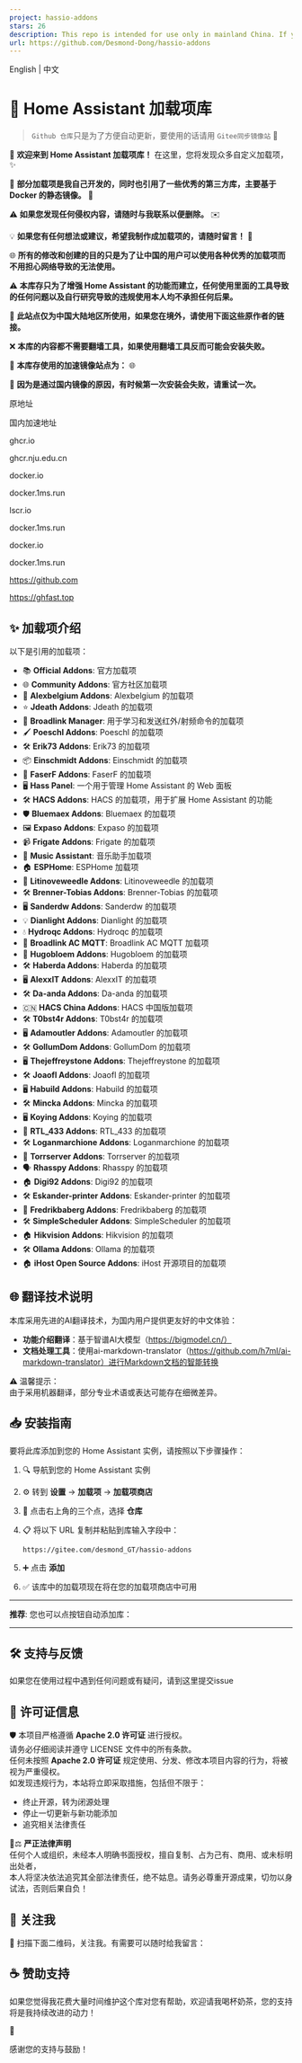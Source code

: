 ```yaml
---
project: hassio-addons
stars: 26
description: This repo is intended for use only in mainland China. If you are outside the mainland, please use the links from the original authors below.
url: https://github.com/Desmond-Dong/hassio-addons
---
```


English | 中文

🔔 Home Assistant 加载项库
======================

> `Github 仓库`只是为了方便自动更新，要使用的话请用 `Gitee同步镜像站` 🚀

🎉 **欢迎来到 Home Assistant 加载项库！** 在这里，您将发现众多自定义加载项，✨

🔧 **部分加载项是我自己开发的，同时也引用了一些优秀的第三方库，主要基于 Docker 的静态镜像。** 🐳

⚠️ **如果您发现任何侵权内容，请随时与我联系以便删除。** ✉️

💡 **如果您有任何想法或建议，希望我制作成加载项的，请随时留言！** 💬

🌐 **所有的修改和创建的目的只是为了让中国的用户可以使用各种优秀的加载项而不用担心网络导致的无法使用。**

⚠️ **本库存只为了增强 Home Assistant 的功能而建立，任何使用里面的工具导致的任何问题以及自行研究导致的违规使用本人均不承担任何后果。**

📍 **此站点仅为中国大陆地区所使用，如果您在境外，请使用下面这些原作者的链接。**

❌ **本库的内容都不需要翻墙工具，如果使用翻墙工具反而可能会安装失败。**

🚀 **本库存使用的加速镜像站点为：** 🌐

🔄 **因为是通过国内镜像的原因，有时候第一次安装会失败，请重试一次。**

原地址

国内加速地址

ghcr.io

ghcr.nju.edu.cn

docker.io

docker.1ms.run

lscr.io

docker.1ms.run

docker.io

docker.1ms.run

https://github.com

https://ghfast.top

✨ 加载项介绍
-------

以下是引用的加载项：

-   📚 **Official Addons**: 官方加载项
-   🌐 **Community Addons**: 官方社区加载项
-   🎨 **Alexbelgium Addons**: Alexbelgium 的加载项
-   ⭐ **Jdeath Addons**: Jdeath 的加载项
-   📡 **Broadlink Manager**: 用于学习和发送红外/射频命令的加载项
-   🖌️ **Poeschl Addons**: Poeschl 的加载项
-   🛠️ **Erik73 Addons**: Erik73 的加载项
-   📦 **Einschmidt Addons**: Einschmidt 的加载项
-   🚀 **FaserF Addons**: FaserF 的加载项
-   🖥️ **Hass Panel**: 一个用于管理 Home Assistant 的 Web 面板
-   🛠️ **HACS Addons**: HACS 的加载项，用于扩展 Home Assistant 的功能
-   🛡️ **Bluemaex Addons**: Bluemaex 的加载项
-   🖼️ **Expaso Addons**: Expaso 的加载项
-   📹 **Frigate Addons**: Frigate 的加载项
-   🎵 **Music Assistant**: 音乐助手加载项
-   🏠 **ESPHome**: ESPHome 加载项
-   🐝 **Litinoveweedle Addons**: Litinoveweedle 的加载项
-   🛠️ **Brenner-Tobias Addons**: Brenner-Tobias 的加载项
-   🖥️ **Sanderdw Addons**: Sanderdw 的加载项
-   💡 **Dianlight Addons**: Dianlight 的加载项
-   💧 **Hydroqc Addons**: Hydroqc 的加载项
-   📶 **Broadlink AC MQTT**: Broadlink AC MQTT 加载项
-   🏡 **Hugobloem Addons**: Hugobloem 的加载项
-   🛠️ **Haberda Addons**: Haberda 的加载项
-   🖥️ **AlexxIT Addons**: AlexxIT 的加载项
-   🛠️ **Da-anda Addons**: Da-anda 的加载项
-   🇨🇳 **HACS China Addons**: HACS 中国版加载项
-   🛠️ **T0bst4r Addons**: T0bst4r 的加载项
-   🖥️ **Adamoutler Addons**: Adamoutler 的加载项
-   🛠️ **GollumDom Addons**: GollumDom 的加载项
-   🖥️ **Thejeffreystone Addons**: Thejeffreystone 的加载项
-   🛠️ **Joaofl Addons**: Joaofl 的加载项
-   🖥️ **Habuild Addons**: Habuild 的加载项
-   🛠️ **Mincka Addons**: Mincka 的加载项
-   🖥️ **Koying Addons**: Koying 的加载项
-   📡 **RTL\_433 Addons**: RTL\_433 的加载项
-   🛠️ **Loganmarchione Addons**: Loganmarchione 的加载项
-   🚀 **Torrserver Addons**: Torrserver 的加载项
-   🗣️ **Rhasspy Addons**: Rhasspy 的加载项
-   🏠 **Digi92 Addons**: Digi92 的加载项
-   🛠️ **Eskander-printer Addons**: Eskander-printer 的加载项
-   🎵 **Fredrikbaberg Addons**: Fredrikbaberg 的加载项
-   🛠️ **SimpleScheduler Addons**: SimpleScheduler 的加载项
-   🏠 **Hikvision Addons**: Hikvision 的加载项
-   🛠️ **Ollama Addons**: Ollama 的加载项
-   🏠 **iHost Open Source Addons**: iHost 开源项目的加载项

🌐 翻译技术说明
---------

本库采用先进的AI翻译技术，为国内用户提供更友好的中文体验：

-   **功能介绍翻译**：基于智谱AI大模型（https://bigmodel.cn/）
-   **文档处理工具**：使用ai-markdown-translator（https://github.com/h7ml/ai-markdown-translator）进行Markdown文档的智能转换

⚠️ 温馨提示：  
由于采用机器翻译，部分专业术语或表达可能存在细微差异。

📥 安装指南
-------

要将此库添加到您的 Home Assistant 实例，请按照以下步骤操作：

1.  🔍 导航到您的 Home Assistant 实例
2.  ⚙️ 转到 **设置** -> **加载项** -> **加载项商店**
3.  📂 点击右上角的三个点，选择 **仓库**
4.  📋 将以下 URL 复制并粘贴到库输入字段中：
    
    ```
    https://gitee.com/desmond_GT/hassio-addons
    ```
    
5.  ➕ 点击 **添加**
6.  ✅ 该库中的加载项现在将在您的加载项商店中可用

* * *

**推荐**: 您也可以点按钮自动添加库：

* * *

🛠️ 支持与反馈
---------

如果您在使用过程中遇到任何问题或有疑问，请到这里提交issue

📜 许可证信息
--------

🛡️ 本项目严格遵循 **Apache 2.0 许可证** 进行授权。  
请务必仔细阅读并遵守 LICENSE 文件中的所有条款。  
任何未按照 **Apache 2.0 许可证** 规定使用、分发、修改本项目内容的行为，将被视为严重侵权。  
如发现违规行为，本站将立即采取措施，包括但不限于：

-   终止开源，转为闭源处理
-   停止一切更新与新功能添加
-   追究相关法律责任

🚫⚖️ **严正法律声明**  
任何个人或组织，未经本人明确书面授权，擅自复制、占为己有、商用、或未标明出处者，  
本人将坚决依法追究其全部法律责任，绝不姑息。请务必尊重开源成果，切勿以身试法，否则后果自负！

📱 关注我
------

📲 扫描下面二维码，关注我。有需要可以随时给我留言：

☕ 赞助支持
------

如果您觉得我花费大量时间维护这个库对您有帮助，欢迎请我喝杯奶茶，您的支持将是我持续改进的动力！

💖

感谢您的支持与鼓励！
